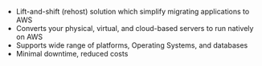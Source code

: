 - Lift-and-shift (rehost) solution which simplify migrating applications to AWS 
- Converts your physical, virtual, and cloud-based servers to run natively on AWS 
- Supports wide range of platforms, Operating Systems, and databases 
- Minimal downtime, reduced costs